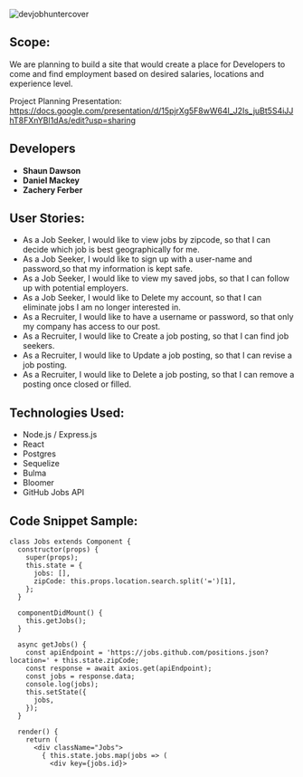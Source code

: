 ![devjobhuntercover](https://media.git.generalassemb.ly/user/15886/files/8aec6264-d5e8-11e8-9200-397b3e0faaba)


## Scope:

We are planning to build a site that would create a place for Developers to come and find employment based on desired salaries, locations and experience level.

Project Planning Presentation: https://docs.google.com/presentation/d/15pjrXg5F8wW64l_J2Is_juBt5S4iJJhT8FXnYBl1dAs/edit?usp=sharing


## Developers
- **Shaun Dawson**
- **Daniel Mackey**
- **Zachery Ferber**

## User Stories:

-  As a Job Seeker, I would like to view jobs by zipcode, so that I can decide which job is best geographically for me.
-  As a Job Seeker, I would like to sign up with a user-name and password,so that my information is kept safe.
-  As a Job Seeker, I would like to view my saved jobs, so that I can follow up with potential employers.
-  As a Job Seeker, I would like to Delete my account, so that I can eliminate jobs I am no longer interested in.
-  As a Recruiter, I would like to have a username or password, so that only my company has access to our post.
-  As a Recruiter, I would like to Create a job posting, so that I can find job seekers.
-  As a Recruiter, I would like to Update a job posting, so that I can revise a job posting.
-  As a Recruiter, I would like to Delete a job posting, so that I can remove a posting once closed or filled.

## Technologies Used:
- Node.js / Express.js
- React 
- Postgres
- Sequelize
- Bulma
- Bloomer
- GitHub Jobs API

## Code Snippet Sample:

```
class Jobs extends Component {
  constructor(props) {
    super(props);
    this.state = {
      jobs: [],
      zipCode: this.props.location.search.split('=')[1],
    };
  }

  componentDidMount() {
    this.getJobs();
  }

  async getJobs() {
    const apiEndpoint = 'https://jobs.github.com/positions.json?location=' + this.state.zipCode;
    const response = await axios.get(apiEndpoint);
    const jobs = response.data;
    console.log(jobs);
    this.setState({
      jobs,
    });
  }

  render() {
    return (
      <div className="Jobs">
        { this.state.jobs.map(jobs => (
          <div key={jobs.id}>

```


